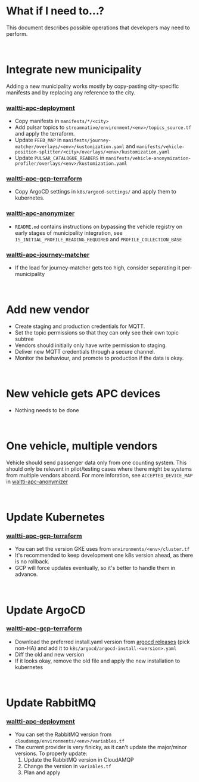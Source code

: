 # What if I need to...?

This document describes possible operations that developers may need to perform.

<br>

# Integrate new municipality

Adding a new municipality works mostly by copy-pasting city-specific manifests and by replacing any reference to the city.

### [waltti-apc-deployment](https://github.com/tvv-lippu-ja-maksujarjestelma-oy/waltti-apc-deployment)
- Copy manifests in `manifests/*/<city>`
- Add pulsar topics to `streamnative/environment/<env>/topics_source.tf` and apply the terraform.
- Update `FEED_MAP` in `manifests/journey-matcher/overlays/<env>/kustomization.yaml` and `manifests/vehicle-position-splitter/<city>/overlays/<env>/kustomization.yaml`
- Update `PULSAR_CATALOGUE_READERS` in `manifests/vehicle-anonymization-profiler/overlays/<env>/kustomization.yaml`

### [waltti-apc-gcp-terraform](https://github.com/tvv-lippu-ja-maksujarjestelma-oy/waltti-apc-gcp-terraform)
- Copy ArgoCD settings in `k8s/argocd-settings/` and apply them to kubernetes.

### [waltti-apc-anonymizer](https://github.com/tvv-lippu-ja-maksujarjestelma-oy/waltti-apc-anonymizer)
- `README.md` contains instructions on bypassing the vehicle registry on early stages of municipality integration, see `IS_INITIAL_PROFILE_READING_REQUIRED` and `PROFILE_COLLECTION_BASE`

### [waltti-apc-journey-matcher](https://github.com/tvv-lippu-ja-maksujarjestelma-oy/waltti-apc-journey-matcher)
- If the load for journey-matcher gets too high, consider separating it per-municipality

<br>

# Add new vendor

- Create staging and production credentials for MQTT.
- Set the topic permissions so that they can only see their own topic subtree
- Vendors should initially only have write permission to staging.
- Deliver new MQTT credentials through a secure channel.
- Monitor the behaviour, and promote to production if the data is okay.

<br>

# New vehicle gets APC devices

- Nothing needs to be done

<br>

# One vehicle, multiple vendors

Vehicle should send passenger data only from one counting system.
This should only be relevant in pilot/testing cases where there might be systems from multiple vendors aboard.
For more inforation, see `ACCEPTED_DEVICE_MAP` in [waltti-apc-anonymizer](https://github.com/tvv-lippu-ja-maksujarjestelma-oy/waltti-apc-anonymizer)

<br>

# Update Kubernetes

### [waltti-apc-gcp-terraform](https://github.com/tvv-lippu-ja-maksujarjestelma-oy/waltti-apc-gcp-terraform)
- You can set the version GKE uses from `environments/<env>/cluster.tf`
- It's recommended to keep development one k8s version ahead, as there is no rollback.
- GCP will force updates eventually, so it's better to handle them in advance.

<br>

# Update ArgoCD

### [waltti-apc-gcp-terraform](https://github.com/tvv-lippu-ja-maksujarjestelma-oy/waltti-apc-gcp-terraform)
- Download the preferred install.yaml version from [argocd releases](https://github.com/argoproj/argo-cd/releases/) (pick non-HA) and add it to `k8s/argocd/argocd-install-<version>.yaml`
- Diff the old and new version
- If it looks okay, remove the old file and apply the new installation to kubernetes

<br>

# Update RabbitMQ

### [waltti-apc-deployment](https://github.com/tvv-lippu-ja-maksujarjestelma-oy/waltti-apc-deployment)
- You can set the RabbitMQ version from `cloudamqp/environments/<env>/variables.tf`
- The current provider is very finicky, as it can't update the major/minor versions. To properly update:
    1. Update the RabbitMQ version in CloudAMQP
    1. Change the version in `variables.tf`
    1. Plan and apply
